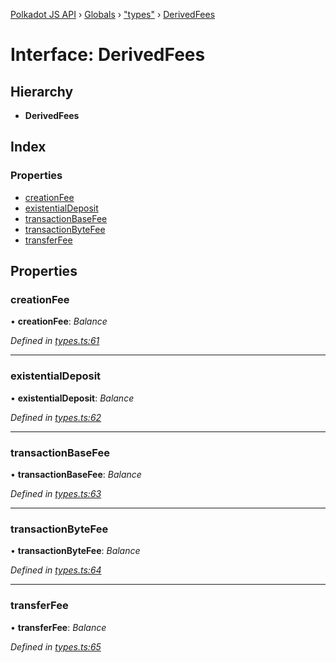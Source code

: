 [Polkadot JS API](../README.md) › [Globals](../globals.md) › ["types"](../modules/_types_.md) › [DerivedFees](_types_.derivedfees.md)

# Interface: DerivedFees

## Hierarchy

* **DerivedFees**

## Index

### Properties

* [creationFee](_types_.derivedfees.md#creationfee)
* [existentialDeposit](_types_.derivedfees.md#existentialdeposit)
* [transactionBaseFee](_types_.derivedfees.md#transactionbasefee)
* [transactionByteFee](_types_.derivedfees.md#transactionbytefee)
* [transferFee](_types_.derivedfees.md#transferfee)

## Properties

###  creationFee

• **creationFee**: *Balance*

*Defined in [types.ts:61](https://github.com/polkadot-js/api/blob/921e329d18/packages/api-derive/src/types.ts#L61)*

___

###  existentialDeposit

• **existentialDeposit**: *Balance*

*Defined in [types.ts:62](https://github.com/polkadot-js/api/blob/921e329d18/packages/api-derive/src/types.ts#L62)*

___

###  transactionBaseFee

• **transactionBaseFee**: *Balance*

*Defined in [types.ts:63](https://github.com/polkadot-js/api/blob/921e329d18/packages/api-derive/src/types.ts#L63)*

___

###  transactionByteFee

• **transactionByteFee**: *Balance*

*Defined in [types.ts:64](https://github.com/polkadot-js/api/blob/921e329d18/packages/api-derive/src/types.ts#L64)*

___

###  transferFee

• **transferFee**: *Balance*

*Defined in [types.ts:65](https://github.com/polkadot-js/api/blob/921e329d18/packages/api-derive/src/types.ts#L65)*

